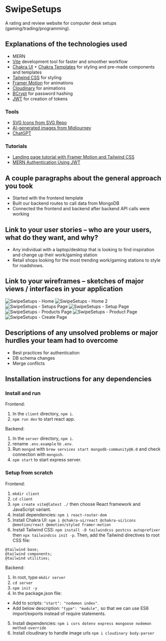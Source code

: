 # SwipeSetups 

A rating and review website for computer desk setups (gaming/trading/programming).

## Explanations of the technologies used

- MERN
- [Vite](https://vitejs.dev/) development tool for faster and smoother workflow
- [Chakra UI](https://chakra-ui.com/getting-started) + [Chakra Templates](https://chakra-templates.dev/) for styling and pre-made components and templates
- [Tailwind CSS](https://tailwindcss.com/docs/guides/vite) for styling
- [Framer Motion](https://www.framer.com/motion/) for animations
- [Cloudinary](https://cloudinary.com/) for animations
- [BCrypt](https://www.npmjs.com/package/bcrypt) for password hashing
- [JWT](https://jwt.io/) for creation of tokens
 

### Tools

- [SVG Icons from SVG Repo](https://www.svgrepo.com/)
- [AI-generated images from Midjourney](https://www.midjourney.com/)
- [ChatGPT](https://openai.com/blog/chatgpt)

### Tutorials

- [Landing page tutorial with Framer Motion and Tailwind CSS](https://youtu.be/ugCN_gynFYw)
- [MERN Authentication Using JWT](https://www.youtube.com/watch?v=WsRBmwNkv3Q&list=PL4cUxeGkcC9g8OhpOZxNdhXggFz2lOuCT)

## A couple paragraphs about the general approach you took
- Started with the frontend template
- Built our backend routes to call data from MongoDB
- Connected the frontend and backend after backend API calls were working


## Link to your user stories – who are your users, what do they want, and why?
- Any individual with a laptop/desktop that is looking to find inspiration and change up their work/gaming station 
- Retail shops looking for the most trending work/gaming stations to style for roadshows.


## Link to your wireframes – sketches of major views / interfaces in your application

![SwipeSetups - Home](https://user-images.githubusercontent.com/8282076/229121577-4f218eb6-d19b-421b-bd6b-992faba80f76.png)
![SwipeSetups - Home 2](https://user-images.githubusercontent.com/8282076/229121531-fd81eea4-2ec1-47f8-8357-8716cb1bfbfa.png)
![SwipeSetups - Setups Page](https://user-images.githubusercontent.com/8282076/229121133-4f0b2fe9-310f-4cb7-b9d6-8c5052691177.png)
![SwipeSetups - Setup Page](https://user-images.githubusercontent.com/8282076/229121271-15109219-0aff-431f-be58-f618d87db594.png)
![SwipeSetups - Products Page](https://user-images.githubusercontent.com/8282076/229119563-a24dc7b5-f07f-431e-9eda-67368d1a241a.png)
![SwipeSetups - Product Page](https://user-images.githubusercontent.com/8282076/229119882-656e8923-858a-402d-b0e7-4cb86214a058.png)
![SwipeSetups - Create Page](https://user-images.githubusercontent.com/8282076/229123860-4afe150a-0b03-4022-9c3e-446a5814f812.png)


## Descriptions of any unsolved problems or major hurdles your team had to overcome
- Best practices for authentication
- DB schema changes
- Merge conflicts


## Installation instructions for any dependencies

### Install and run

Frontend:
1. In the `client` directory, `npm i`.
2. `npm run dev` to start react app.

Backend:
1. In the `server` directory, `npm i`.
2. rename `.env.example` to `.env`.
3. Run `mongod` with `brew services start mongodb-community@6.0` and check connection with `mongosh`.
4. `npm start` to start express server.

### Setup from scratch

Frontend:
1. `mkdir client`
2. `cd client`
3. `npm create vite@latest ./` then choose React framework and JavaScript variant.
4. Install dependencies: `npm i react-router-dom`
5. Install Chakra UI: `npm i @chakra-ui/react @chakra-ui/icons @emotion/react @emotion/styled framer-motion`
6. Install Tailwind CSS: `npm install -D tailwindcss postcss autoprefixer` then `npx tailwindcss init -p`. Then, add the Tailwind directives to root CSS file:
```
@tailwind base;
@tailwind components;
@tailwind utilities;
```

Backend:
1. In root, type `mkdir server`
2. `cd server`
3. `npm init -y`
4. In the package.json file:
- Add to scripts: `"start": "nodemon index"`.
- Add below description: `"type": "module",` so that we can use ES6 import/exports instead of require statements.
5. Install dependencies: `npm i cors dotenv express mongoose nodemon method-override`
6. Install cloudinary to handle image urls `npm i cloudinary body-parser`
